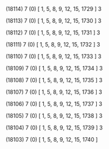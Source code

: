 (18114) 7 (0) [ 1, 5, 8, 9, 12, 15, 1729 ] 3 


(18113) 7 (0) [ 1, 5, 8, 9, 12, 15, 1730 ] 3 


(18112) 7 (0) [ 1, 5, 8, 9, 12, 15, 1731 ] 3 


(18111) 7 (0) [ 1, 5, 8, 9, 12, 15, 1732 ] 3 


(18110) 7 (0) [ 1, 5, 8, 9, 12, 15, 1733 ] 3 


(18109) 7 (0) [ 1, 5, 8, 9, 12, 15, 1734 ] 3 


(18108) 7 (0) [ 1, 5, 8, 9, 12, 15, 1735 ] 3 


(18107) 7 (0) [ 1, 5, 8, 9, 12, 15, 1736 ] 3 


(18106) 7 (0) [ 1, 5, 8, 9, 12, 15, 1737 ] 3 


(18105) 7 (0) [ 1, 5, 8, 9, 12, 15, 1738 ] 3 


(18104) 7 (0) [ 1, 5, 8, 9, 12, 15, 1739 ] 3 


(18103) 7 (0) [ 1, 5, 8, 9, 12, 15, 1740 ]  

